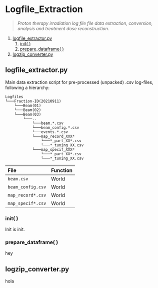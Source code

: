 # Logfile_Extraction 
> _Proton therapy irradiation log file file data extraction, conversion, analysis and treatment dose reconstruction._

1. [logfile_extractor.py](##logfile_extractor.py)
    1. [init( )](###init())
    1. [prepare_dataframe( )](###prepare_dataframe())
1. [logzip_converter.py](##logzip_converter.py)
  

## logfile_extractor.py

Main data extraction script for pre-processed (unpacked) .csv log-files, following a hierarchy:

```
Logfiles
└───Fraction-ID(20210911)
    └───Beam(01)
    └───Beam(02)
    └───Beam(03)
        └───..
            └───beam.*.csv
            └───beam_config.*.csv
            └───events.*.csv
            └───map_record_XXX*
                └───*_part_XX*.csv
                └───*_tuning_XX.csv
            └───map_specif_XXX*
                └───*_part_XX*.csv
                └───*_tuning_XX.csv
```

File | Function
:--- | :---
`beam.csv` | World
`beam_config.csv` | World
`map_record*.csv` | World
`map_specif*.csv` | World

### init( )

Init is init.

### prepare_dataframe( )

hey


## logzip_converter.py
hola
